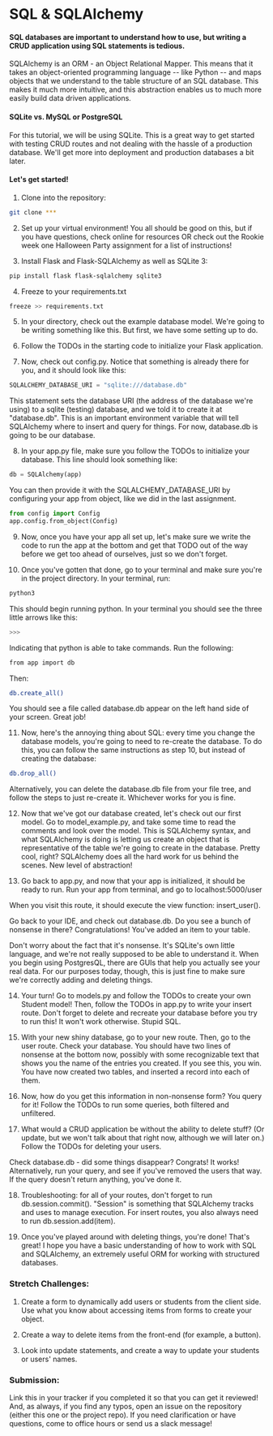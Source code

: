 # SQL & SQLAlchemy

#### SQL databases are important to understand how to use, but writing a CRUD application using SQL statements is tedious.

SQLAlchemy is an ORM - an Object Relational Mapper. This means that it takes an object-oriented programming language -- like Python -- and maps objects that we understand to the table structure of an SQL database. This makes it much more intuitive, and this abstraction enables us to much more easily build data driven applications.

#### SQLite vs. MySQL or PostgreSQL

For this tutorial, we will be using SQLite. This is a great way to get started with testing CRUD routes and not dealing with the hassle of a production database. We'll get more into deployment and production databases a bit later.

#### Let's get started!

1. Clone into the repository:

```zsh
git clone ***
```

2. Set up your virtual environment! You all should be good on this, but if you have questions, check online for resources OR check out the Rookie week one Halloween Party assignment for a list of instructions!

3. Install Flask and Flask-SQLAlchemy as well as SQLite 3:

```zsh
pip install flask flask-sqlalchemy sqlite3
```

4. Freeze to your requirements.txt

```zsh
freeze >> requirements.txt
```

5. In your directory, check out the example database model. We're going to be writing something like this. But first, we have some setting up to do.

6. Follow the TODOs in the starting code to initialize your Flask application.

7. Now, check out config.py. Notice that something is already there for you, and it should look like this:

```python
SQLALCHEMY_DATABASE_URI = "sqlite:///database.db"
```

This statement sets the database URI (the address of the database we're using) to a sqlite (testing) database, and we told it to create it at "database.db". This is an important environment variable that will tell SQLAlchemy where to insert and query for things. For now, database.db is going to be our database.

8. In your app.py file, make sure you follow the TODOs to initialize your database. This line should look something like:

```python
db = SQLAlchemy(app)
```

You can then provide it with the SQLALCHEMY_DATABASE_URI by configuring your app from object, like we did in the last assignment.

```python
from config import Config
app.config.from_object(Config)
```

9. Now, once you have your app all set up, let's make sure we write the code to run the app at the bottom and get that TODO out of the way before we get too ahead of ourselves, just so we don't forget.

10. Once you've gotten that done, go to your terminal and make sure you're in the project directory. In your terminal, run:

```zsh
python3
```

This should begin running python. In your terminal you should see the three little arrows like this:

```zsh
>>>
```

Indicating that python is able to take commands.
Run the following:

```zsh
from app import db
```

Then:

```zsh
db.create_all()
```

You should see a file called database.db appear on the left hand side of your screen. Great job!

11. Now, here's the annoying thing about SQL: every time you change the database models, you're going to need to re-create the database. To do this, you can follow the same instructions as step 10, but instead of creating the database:

```zsh
db.drop_all()
```

Alternatively, you can delete the database.db file from your file tree, and follow the steps to just re-create it. Whichever works for you is fine.

12. Now that we've got our database created, let's check out our first model. Go to model_example.py, and take some time to read the comments and look over the model. This is SQLAlchemy syntax, and what SQLAlchemy is doing is letting us create an object that is representative of the table we're going to create in the database. Pretty cool, right? SQLAlchemy does all the hard work for us behind the scenes. New level of abstraction!

13. Go back to app.py, and now that your app is initialized, it should be ready to run. Run your app from terminal, and go to localhost:5000/user

When you visit this route, it should execute the view function: insert_user().

Go back to your IDE, and check out database.db. Do you see a bunch of nonsense in there? Congratulations! You've added an item to your table.

Don't worry about the fact that it's nonsense. It's SQLite's own little language, and we're not really supposed to be able to understand it. When you begin using PostgresQL, there are GUIs that help you actually see your real data. For our purposes today, though, this is just fine to make sure we're correctly adding and deleting things.

14. Your turn! Go to models.py and follow the TODOs to create your own Student model! Then, follow the TODOs in app.py to write your insert route. Don't forget to delete and recreate your database before you try to run this! It won't work otherwise. Stupid SQL.

15. With your new shiny database, go to your new route. Then, go to the user route. Check your database. You should have two lines of nonsense at the bottom now, possibly with some recognizable text that shows you the name of the entries you created. If you see this, you win. You have now created two tables, and inserted a record into each of them.

16. Now, how do you get this information in non-nonsense form? You query for it! Follow the TODOs to run some queries, both filtered and unfiltered.

17. What would a CRUD application be without the ability to delete stuff? (Or update, but we won't talk about that right now, although we will later on.) Follow the TODOs for deleting your users.

Check database.db - did some things disappear? Congrats! It works! Alternatively, run your query, and see if you've removed the users that way. If the query doesn't return anything, you've done it.

18. Troubleshooting: for all of your routes, don't forget to run db.session.commit(). "Session" is something that SQLAlchemy tracks and uses to manage execution. For insert routes, you also always need to run db.session.add(item).

19. Once you've played around with deleting things, you're done! That's great! I hope you have a basic understanding of how to work with SQL and SQLAlchemy, an extremely useful ORM for working with structured databases.

### Stretch Challenges:

1. Create a form to dynamically add users or students from the client side. Use what you know about accessing items from forms to create your object.

2. Create a way to delete items from the front-end (for example, a button).

3. Look into update statements, and create a way to update your students or users' names.

### Submission:

Link this in your tracker if you completed it so that you can get it reviewed! And, as always, if you find any typos, open an issue on the repository (either this one or the project repo). If you need clarification or have questions, come to office hours or send us a slack message! 
